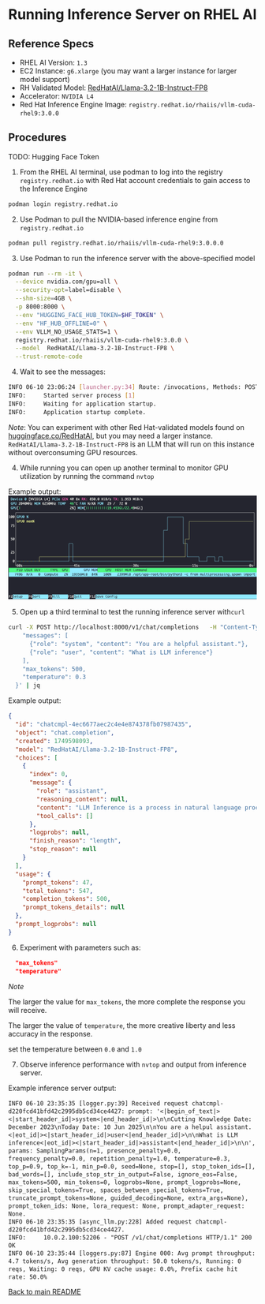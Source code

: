 # Running Inference Server on RHEL AI

## Reference Specs

- RHEL AI Version: `1.3`
- EC2 Instance: `g6.xlarge` (you may want a larger instance for larger model support)
- RH Validated Model: [RedHatAI/Llama-3.2-1B-Instruct-FP8](https://huggingface.co/RedHatAI/Llama-3.2-1B-Instruct-FP8)
- Accelerator: `NVIDIA L4`
- Red Hat Inference Engine Image: `registry.redhat.io/rhaiis/vllm-cuda-rhel9:3.0.0`

## Procedures

TODO: Hugging Face Token

1. From the RHEL AI terminal, use podman to log into the registry `registry.redhat.io` with Red Hat account credentials to gain access to the Inference Engine

```bash
podman login registry.redhat.io
```

2. Use Podman to pull the NVIDIA-based inference engine from `registry.redhat.io`

```bash
podman pull registry.redhat.io/rhaiis/vllm-cuda-rhel9:3.0.0.0
```

3. Use Podman to run the inference server with the above-specified model

```bash
podman run --rm -it \
  --device nvidia.com/gpu=all \
  --security-opt=label=disable \
  --shm-size=4GB \
  -p 8000:8000 \
  --env "HUGGING_FACE_HUB_TOKEN=$HF_TOKEN" \
  --env "HF_HUB_OFFLINE=0" \
  --env VLLM_NO_USAGE_STATS=1 \
  registry.redhat.io/rhaiis/vllm-cuda-rhel9:3.0.0 \
  --model  RedHatAI/Llama-3.2-1B-Instruct-FP8 \
  --trust-remote-code
```
4. Wait to see the messages:

```bash
INFO 06-10 23:06:24 [launcher.py:34] Route: /invocations, Methods: POST
INFO:     Started server process [1]
INFO:     Waiting for application startup.
INFO:     Application startup complete.
```

*Note*: You can experiment with other Red Hat-validated models found on [huggingface.co/RedHatAI](https://huggingface.co/RedHatAI), but you may need a larger instance. `RedHatAI/Llama-3.2-1B-Instruct-FP8` is an LLM that will run on this instance without overconsuming GPU resources.

4. While running you can open up another terminal to monitor GPU utilization by running the command `nvtop`

Example output:
![nvtop output](./img/image01.png)


5. Open up a third terminal to test the running inference server with`curl` 

```bash
curl -X POST http://localhost:8000/v1/chat/completions   -H "Content-Type: application/json"   -d '{
    "messages": [
      {"role": "system", "content": "You are a helpful assistant."},
      {"role": "user", "content": "What is LLM inference"}
    ],
    "max_tokens": 500,
    "temperature": 0.3
  }' | jq

```

Example output:
```json
{
  "id": "chatcmpl-4ec6677aec2c4e4e874378fb07987435",
  "object": "chat.completion",
  "created": 1749598093,
  "model": "RedHatAI/Llama-3.2-1B-Instruct-FP8",
  "choices": [
    {
      "index": 0,
      "message": {
        "role": "assistant",
        "reasoning_content": null,
        "content": "LLM Inference is a process in natural language processing (NLP) that involves generating human-like text based on a given input, such as a prompt or a question. It's a key component of large language models (LLMs) like BERT, RoBERTa, and others.\n\nHere's a simplified overview of how LLM inference works:\n\n**What is a Large Language Model (LLM)?**\n\nA Large Language Model (LLM) is a type of artificial intelligence (AI) model that's trained on a massive dataset of text. ...",
        "tool_calls": []
      },
      "logprobs": null,
      "finish_reason": "length",
      "stop_reason": null
    }
  ],
  "usage": {
    "prompt_tokens": 47,
    "total_tokens": 547,
    "completion_tokens": 500,
    "prompt_tokens_details": null
  },
  "prompt_logprobs": null
}
```

6. Experiment with parameters such as:
```json
  "max_tokens" 
  "temperature"
```

*Note*  
  
  The larger the value for `max_tokens`, the more complete the response you will receive.   
   
The larger the value of `temperature`, the more creative liberty and less accuracy in the response.   

set the temperature between `0.0` and `1.0`
  
7. Observe inference performance with `nvtop` and output from inference server.

Example inference server output:
```log
INFO 06-10 23:35:35 [logger.py:39] Received request chatcmpl-d220fcd41bfd42c2995db5cd34ce4427: prompt: '<|begin_of_text|><|start_header_id|>system<|end_header_id|>\n\nCutting Knowledge Date: December 2023\nToday Date: 10 Jun 2025\n\nYou are a helpul assistant.<|eot_id|><|start_header_id|>user<|end_header_id|>\n\nWhat is LLM inference<|eot_id|><|start_header_id|>assistant<|end_header_id|>\n\n', params: SamplingParams(n=1, presence_penalty=0.0, frequency_penalty=0.0, repetition_penalty=1.0, temperature=0.3, top_p=0.9, top_k=-1, min_p=0.0, seed=None, stop=[], stop_token_ids=[], bad_words=[], include_stop_str_in_output=False, ignore_eos=False, max_tokens=500, min_tokens=0, logprobs=None, prompt_logprobs=None, skip_special_tokens=True, spaces_between_special_tokens=True, truncate_prompt_tokens=None, guided_decoding=None, extra_args=None), prompt_token_ids: None, lora_request: None, prompt_adapter_request: None.
INFO 06-10 23:35:35 [async_llm.py:228] Added request chatcmpl-d220fcd41bfd42c2995db5cd34ce4427.
INFO:     10.0.2.100:52206 - "POST /v1/chat/completions HTTP/1.1" 200 OK
INFO 06-10 23:35:44 [loggers.py:87] Engine 000: Avg prompt throughput: 4.7 tokens/s, Avg generation throughput: 50.0 tokens/s, Running: 0 reqs, Waiting: 0 reqs, GPU KV cache usage: 0.0%, Prefix cache hit rate: 50.0%

```

[Back to main README](./README.md)
